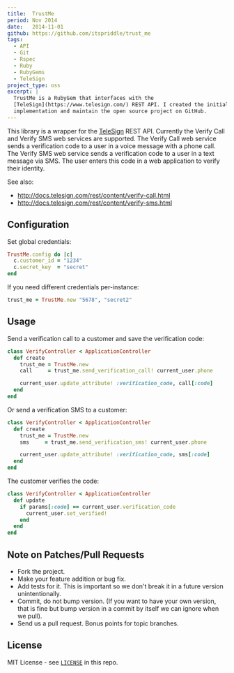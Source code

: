 ```yaml
---
title:  TrustMe
period: Nov 2014
date:   2014-11-01
github: https://github.com/itspriddle/trust_me
tags:
  - API
  - Git
  - Rspec
  - Ruby
  - RubyGems
  - TeleSign
project_type: oss
excerpt: |
  TrustMe is a RubyGem that interfaces with the
  [TeleSign](https://www.telesign.com/) REST API. I created the initial
  implementation and maintain the open source project on GitHub.
---
```


This library is a wrapper for the [TeleSign](https://www.telesign.com/) REST
API. Currently the Verify Call and Verify SMS web services are supported. The
Verify Call web service sends a verification code to a user in a voice message
with a phone call. The Verify SMS web service sends a verification code to a
user in a text message via SMS. The user enters this code in a web application
to verify their identity.

See also:
  - <http://docs.telesign.com/rest/content/verify-call.html>
  - <http://docs.telesign.com/rest/content/verify-sms.html>

## Configuration

Set global credentials:

```ruby
TrustMe.config do |c|
  c.customer_id = "1234"
  c.secret_key  = "secret"
end
```

If you need different credentials per-instance:

```ruby
trust_me = TrustMe.new "5678", "secret2"
```

## Usage

Send a verification call to a customer and save the verification code:

```ruby
class VerifyController < ApplicationController
  def create
    trust_me = TrustMe.new
    call     = trust_me.send_verification_call! current_user.phone

    current_user.update_attribute! :verification_code, call[:code]
  end
end
```

Or send a verification SMS to a customer:

```ruby
class VerifyController < ApplicationController
  def create
    trust_me = TrustMe.new
    sms     = trust_me.send_verification_sms! current_user.phone

    current_user.update_attribute! :verification_code, sms[:code]
  end
end
```

The customer verifies the code:

```ruby
class VerifyController < ApplicationController
  def update
    if params[:code] == current_user.verification_code
      current_user.set_verified!
    end
  end
end
```

## Note on Patches/Pull Requests

* Fork the project.
* Make your feature addition or bug fix.
* Add tests for it. This is important so we don't break it in a future version
  unintentionally.
* Commit, do not bump version. (If you want to have your own version, that is
  fine but bump version in a commit by itself we can ignore when we pull).
* Send us a pull request. Bonus points for topic branches.

## License

MIT License - see [`LICENSE`](https://github.com/itspriddle/trust_me/blob/master/LICENSE) in this repo.
